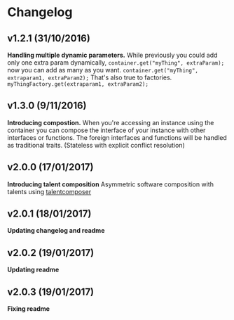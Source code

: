# Changelog

## v1.2.1 (31/10/2016)
**Handling multiple dynamic parameters.** While previously you could add only one extra param dynamically, `container.get("myThing", extraParam);` now you can add as many as you want. `container.get("myThing", extraparam1, extraParam2);` That's also true to factories. `myThingFactory.get(extraparam1, extraParam2);`
## v1.3.0 (9/11/2016)
**Introducing compostion.** When you're accessing an instance using the container you can compose the interface of your instance with other interfaces or functions. The foreign interfaces and functions will be handled as traditional traits. (Stateless with explicit conflict resolution)
## v2.0.0 (17/01/2017)
**Introducing talent composition** Asymmetric software composition with talents using [talentcomposer](https://www.npmjs.com/package/talentcomposer)
## v2.0.1 (18/01/2017)
**Updating changelog and readme**
## v2.0.2 (19/01/2017)
**Updating readme**
## v2.0.3 (19/01/2017)
**Fixing readme**